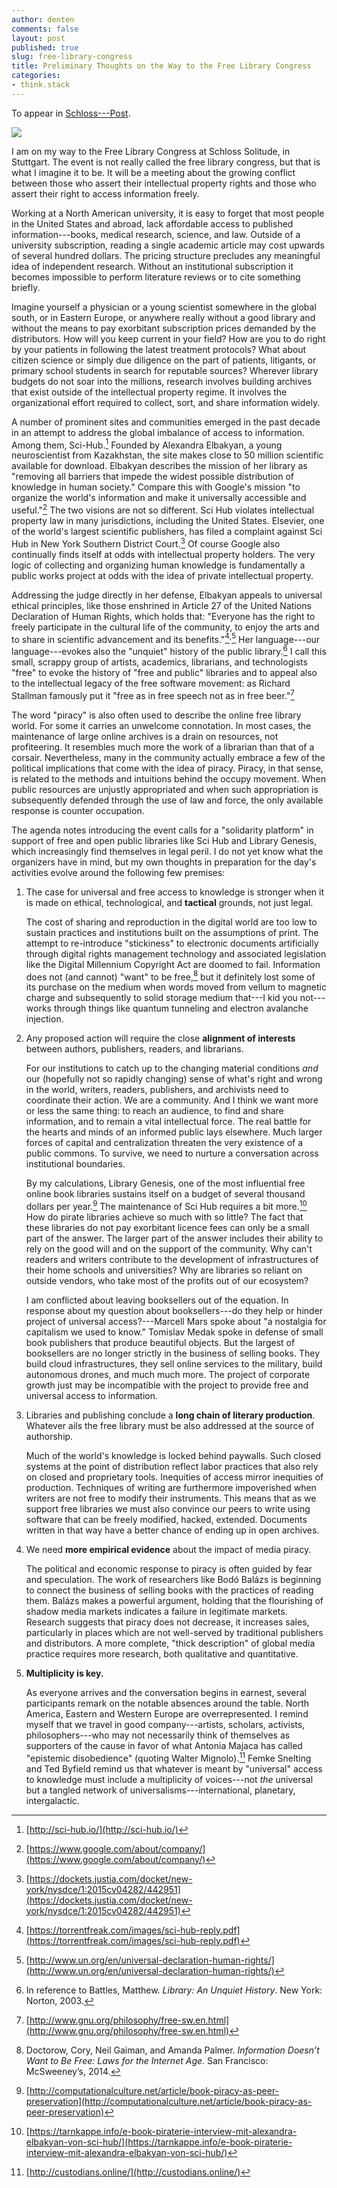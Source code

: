 ```yaml
---
author: denten
comments: false
layout: post
published: true
slug: free-library-congress
title: Preliminary Thoughts on the Way to the Free Library Congress
categories:
- think.stack
---
```


<!--

Edited: Rosemary Grennan, MayDay Rooms (London, UK) 

--> 

To appear in [Schloss---Post](http://schloss-post.com/).

![](/assets/star.jpg)

I am on my way to the Free Library Congress at Schloss Solitude, in Stuttgart.
The event is not really called the free library congress, but that is what I
imagine it to be. It will be a meeting about the growing conflict between
those who assert their intellectual property rights and those who assert their
right to access information freely.

Working at a North American university, it is easy to forget that most people
in the United States and abroad, lack affordable access to published
information---books, medical research, science, and law. Outside of a
university subscription, reading a single academic article may cost upwards of
several hundred dollars. The pricing structure precludes any meaningful idea
of independent research. Without an institutional subscription it becomes
impossible to perform literature reviews or to cite something briefly.

Imagine yourself a physician or a young scientist somewhere in the global
south, or in Eastern Europe, or anywhere really without a good library and
without the means to pay exorbitant subscription prices demanded by the
distributors. How will you keep current in your field? How are you to do right
by your patients in following the latest treatment protocols? What about
citizen science or simply due diligence on the part of patients, litigants, or
primary school students in search for reputable sources? Wherever library
budgets do not soar into the millions, research involves building archives
that exist outside of the intellectual property regime. It involves the
organizational effort required to collect, sort, and share information widely.

A number of prominent sites and communities emerged in the past decade in an
attempt to address the global imbalance of access to information. Among them,
Sci-Hub.[^sci] Founded by Alexandra Elbakyan, a young neuroscientist from
Kazakhstan, the site makes close to 50 million scientific available for
download. Elbakyan describes the mission of her library as "removing all
barriers that impede the widest possible distribution of knowledge in human
society." Compare this with Google's mission "to organize the world's
information and make it universally accessible and useful."[^google] The two
visions are not so different. Sci Hub violates intellectual property law in
many jurisdictions, including the United States. Elsevier, one of the world's
largest scientific publishers, has filed a complaint against Sci Hub in New
York Southern District Court.[^court] Of course Google also continually finds
itself at odds with intellectual property holders. The very logic of
collecting and organizing human knowledge is fundamentally a public works
project at odds with the idea of private intellectual property.

Addressing the judge directly in her defense, Elbakyan appeals to universal
ethical principles, like those enshrined in Article 27 of the United Nations
Declaration of Human Rights, which holds that: "Everyone has the right to
freely participate in the cultural life of the community, to enjoy the arts
and to share in scientific advancement and its
benefits."[^rights]<sup>,</sup>[^27] Her language---our language---evokes also
the "unquiet" history of the public library.[^battles] I call this small,
scrappy group of artists, academics, librarians, and technologists "free" to
evoke the history of "free and public" libraries and to appeal also to the
intellectual legacy of the free software movement: as Richard Stallman
famously put it "free as in free speech not as in free beer."[^stallman]

The word "piracy" is also often used to describe the online free library
world. For some it carries an unwelcome connotation. In most cases, the
maintenance of large online archives is a drain on resources, not
profiteering. It resembles much more the work of a librarian than that of a
corsair. Nevertheless, many in the community actually embrace a few of the
political implications that come with the idea of piracy. Piracy, in that
sense, is related to the methods and intuitions behind the occupy movement.
When public resources are unjustly appropriated and when such appropriation is
subsequently defended through the use of law and force, the only available
response is counter occupation.

The agenda notes introducing the event calls for a "solidarity platform" in
support of free and open public libraries like Sci Hub and Library Genesis,
which increasingly find themselves in legal peril. I do not yet know what the
organizers have in mind, but my own thoughts in preparation for the day's
activities evolve around the following few premises:

1. The case for universal and free access to knowledge is stronger when it is
made on ethical, technological, and **tactical** grounds, not just legal.

    The cost of sharing and reproduction in the digital world are too low to
sustain practices and institutions built on the assumptions of print. The
attempt to re-introduce "stickiness" to electronic documents artificially
through digital rights management technology and associated legislation like
the Digital Millennium Copyright Act are doomed to fail. Information does not
(and cannot) "want" to be free,[^doctorow] but it definitely lost some of its
purchase on the medium when words moved from vellum to magnetic charge and
subsequently to solid storage medium that---I kid you not---works through
things like quantum tunneling and electron avalanche injection.

2. Any proposed action will require the close **alignment of interests**
between authors, publishers, readers, and librarians.

    For our institutions to catch up to the changing material conditions *and*
our (hopefully not so rapidly changing) sense of what's right and wrong in the
world, writers, readers, publishers, and archivists need to coordinate their
action. We are a community. And I think we want more or less the same thing:
to reach an audience, to find and share information, and to remain a vital
intellectual force. The real battle for the hearts and minds of an informed
public lays elsewhere. Much larger forces of capital and centralization
threaten the very existence of a public commons. To survive, we need to
nurture a conversation across institutional boundaries.

    By my calculations, Library Genesis, one of the most influential free
online book libraries sustains itself on a budget of several thousand dollars
per year.[^budget] The maintenance of Sci Hub requires a bit more.[^budget2]
How do pirate libraries achieve so much with so little? The fact that these
libraries do not pay exorbitant licence fees can only be a small part of the
answer. The larger part of the answer includes their ability to rely on the
good will and on the support of the community. Why can't readers and writers
contribute to the development of infrastructures of their home schools and
universities? Why are libraries so reliant on outside vendors, who take most
of the profits out of our ecosystem?

    I am conflicted about leaving booksellers out of the equation. In response
about my question about booksellers---do they help or hinder project of
universal access?---Marcell Mars spoke about "a nostalgia for capitalism we
used to know." Tomislav Medak spoke in defense of small book publishers that
produce beautiful objects. But the largest of booksellers are no longer
strictly in the business of selling books. They build cloud infrastructures,
they sell online services to the military, build autonomous drones, and much
much more. The project of corporate growth just may be incompatible with the
project to provide free and universal access to information.

3. Libraries and publishing conclude a **long chain of literary production**.
Whatever ails the free library must be also addressed at the source of
authorship.

    Much of the world's knowledge is locked behind paywalls. Such closed
systems at the point of distribution reflect labor practices that also rely on
closed and proprietary tools. Inequities of access mirror inequities of
production. Techniques of writing are furthermore impoverished when writers
are not free to modify their instruments. This means that as we support free
libraries we must also convince our peers to write using software that can be
freely modified, hacked, extended. Documents written in that way have a better
chance of ending up in open archives.

4. We need **more empirical evidence** about the impact of media piracy.

   The political and economic response to piracy is often guided by fear and
speculation. The work of researchers like Bodó Balázs is beginning to connect
the business of selling books with the practices of reading them. Balázs makes
a powerful argument, holding that the flourishing of shadow media markets
indicates a failure in legitimate markets. Research suggests that piracy does
not decrease, it increases sales, particularly in places which are not
well-served by traditional publishers and distributors. A more complete,
"thick description" of global media practice requires more research, both
qualitative and quantitative.

5. **Multiplicity is key.**

    As everyone arrives and the conversation begins in earnest, several
participants remark on the notable absences around the table. North America,
Eastern and Western Europe are overrepresented. I remind myself that we travel
in good company---artists, scholars, activists, philosophers---who may not
necessarily think of themselves as supporters of the cause in favor of what
Antonia Majaca has called "epistemic disobedience" (quoting  Walter
Mignolo).[^cause] Femke Snelting and Ted Byfield remind us that whatever is
meant by "universal" access to knowledge must include a multiplicity of
voices---not *the* universal but a tangled network of
universalisms---international, planetary, intergalactic.

[^sci]: [http://sci-hub.io/](http://sci-hub.io/)

[^court]: [https://dockets.justia.com/docket/new-york/nysdce/1:2015cv04282/442951](https://dockets.justia.com/docket/new-york/nysdce/1:2015cv04282/442951)

[^google]: [https://www.google.com/about/company/](https://www.google.com/about/company/)

[^rights]: [https://torrentfreak.com/images/sci-hub-reply.pdf](https://torrentfreak.com/images/sci-hub-reply.pdf)

[^27]: [http://www.un.org/en/universal-declaration-human-rights/](http://www.un.org/en/universal-declaration-human-rights/)

[^battles]: In reference to Battles, Matthew. *Library: An Unquiet History*. New York: Norton, 2003.

[^stallman]: [http://www.gnu.org/philosophy/free-sw.en.html](http://www.gnu.org/philosophy/free-sw.en.html)

[^budget]: [http://computationalculture.net/article/book-piracy-as-peer-preservation](http://computationalculture.net/article/book-piracy-as-peer-preservation)

[^budget2]: [https://tarnkappe.info/e-book-piraterie-interview-mit-alexandra-elbakyan-von-sci-hub/](https://tarnkappe.info/e-book-piraterie-interview-mit-alexandra-elbakyan-von-sci-hub/)

[^cause]: [http://custodians.online/](http://custodians.online/)

[^doctorow]: Doctorow, Cory, Neil Gaiman, and Amanda Palmer. *Information
Doesn’t Want to Be Free: Laws for the Internet Age*. San Francisco:
McSweeney’s, 2014.

